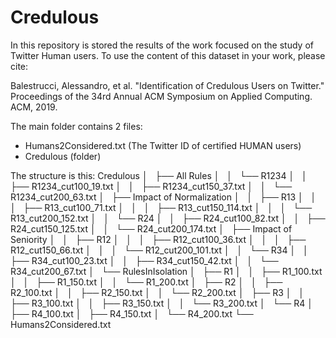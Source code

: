 # Credulous

In this repository is stored the results of the work focused on the study of Twitter Human users.
To use the content of this dataset in your work, please cite:

Balestrucci, Alessandro, et al. "Identification of Credulous Users on Twitter." Proceedings of the 34rd Annual ACM Symposium on Applied Computing. ACM, 2019.

The main folder contains 2 files:
- Humans2Considered.txt (The Twitter ID of certified HUMAN users)
- Credulous (folder)

The structure is this:
Credulous
│   ├── All Rules
│   │   └── R1234
│   │       ├── R1234_cut100_19.txt
│   │       ├── R1234_cut150_37.txt
│   │       └── R1234_cut200_63.txt
│   ├── Impact of Normalization
│   │   ├── R13
│   │   │   ├── R13_cut100_71.txt
│   │   │   ├── R13_cut150_114.txt
│   │   │   └── R13_cut200_152.txt
│   │   └── R24
│   │       ├── R24_cut100_82.txt
│   │       ├── R24_cut150_125.txt
│   │       └── R24_cut200_174.txt
│   ├── Impact of Seniority
│   │   ├── R12
│   │   │   ├── R12_cut100_36.txt
│   │   │   ├── R12_cut150_66.txt
│   │   │   └── R12_cut200_101.txt
│   │   └── R34
│   │       ├── R34_cut100_23.txt
│   │       ├── R34_cut150_42.txt
│   │       └── R34_cut200_67.txt
│   └── RulesInIsolation
│       ├── R1
│       │   ├── R1_100.txt
│       │   ├── R1_150.txt
│       │   └── R1_200.txt
│       ├── R2
│       │   ├── R2_100.txt
│       │   ├── R2_150.txt
│       │   └── R2_200.txt
│       ├── R3
│       │   ├── R3_100.txt
│       │   ├── R3_150.txt
│       │   └── R3_200.txt
│       └── R4
│           ├── R4_100.txt
│           ├── R4_150.txt
│           └── R4_200.txt
└── Humans2Considered.txt
